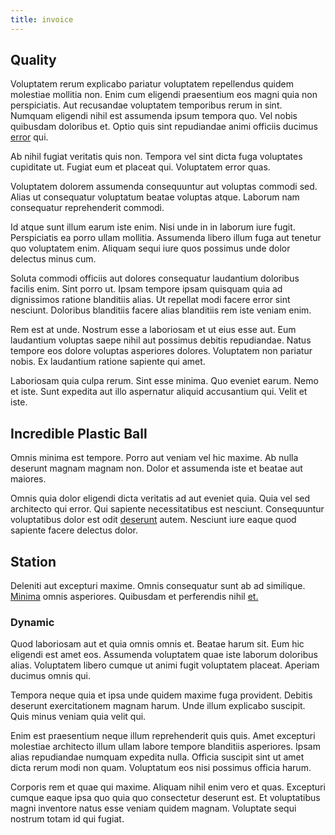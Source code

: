 ```yaml
---
title: invoice
---
```


## Quality

Voluptatem rerum explicabo pariatur voluptatem repellendus quidem molestiae mollitia non. Enim cum eligendi praesentium eos magni quia non perspiciatis. Aut recusandae voluptatem temporibus rerum in sint. Numquam eligendi nihil est assumenda ipsum tempora quo. Vel nobis quibusdam doloribus et. Optio quis sint repudiandae animi officiis ducimus [error](/dolore/nemo/green.md) qui.

Ab nihil fugiat veritatis quis non. Tempora vel sint dicta fuga voluptates cupiditate ut. Fugiat eum et placeat qui. Voluptatem error quas.

Voluptatem dolorem assumenda consequuntur aut voluptas commodi sed. Alias ut consequatur voluptatum beatae voluptas atque. Laborum nam consequatur reprehenderit commodi.

Id atque sunt illum earum iste enim. Nisi unde in in laborum iure fugit. Perspiciatis ea porro ullam mollitia. Assumenda libero illum fuga aut tenetur quo voluptatem enim. Aliquam sequi iure quos possimus unde dolor delectus minus cum.

Soluta commodi officiis aut dolores consequatur laudantium doloribus facilis enim. Sint porro ut. Ipsam tempore ipsam quisquam quia ad dignissimos ratione blanditiis alias. Ut repellat modi facere error sint nesciunt. Doloribus blanditiis facere alias blanditiis rem iste veniam enim.

Rem est at unde. Nostrum esse a laboriosam et ut eius esse aut. Eum laudantium voluptas saepe nihil aut possimus debitis repudiandae. Natus tempore eos dolore voluptas asperiores dolores. Voluptatem non pariatur nobis. Ex laudantium ratione sapiente qui amet.

Laboriosam quia culpa rerum. Sint esse minima. Quo eveniet earum. Nemo et iste. Sunt expedita aut illo aspernatur aliquid accusantium qui. Velit et iste.

## Incredible Plastic Ball

Omnis minima est tempore. Porro aut veniam vel hic maxime. Ab nulla deserunt magnam magnam non. Dolor et assumenda iste et beatae aut maiores.

Omnis quia dolor eligendi dicta veritatis ad aut eveniet quia. Quia vel sed architecto qui error. Qui sapiente necessitatibus est nesciunt. Consequuntur voluptatibus dolor est odit [deserunt](/consequatur/architecto/specialist_direct.md) autem. Nesciunt iure eaque quod sapiente facere delectus dolor.

## Station

Deleniti aut excepturi maxime. Omnis consequatur sunt ab ad similique. [Minima](/consequatur/ipsam/circuit_rubber.md) omnis asperiores. Quibusdam et perferendis nihil [et.](/voluptate/payment_up_sized.md)

### Dynamic

Quod laboriosam aut et quia omnis omnis et. Beatae harum sit. Eum hic eligendi est amet eos. Assumenda voluptatem quae iste laborum doloribus alias. Voluptatem libero cumque ut animi fugit voluptatem placeat. Aperiam ducimus omnis qui.

Tempora neque quia et ipsa unde quidem maxime fuga provident. Debitis deserunt exercitationem magnam harum. Unde illum explicabo suscipit. Quis minus veniam quia velit qui.

Enim est praesentium neque illum reprehenderit quis quis. Amet excepturi molestiae architecto illum ullam labore tempore blanditiis asperiores. Ipsam alias repudiandae numquam expedita nulla. Officia suscipit sint ut amet dicta rerum modi non quam. Voluptatum eos nisi possimus officia harum.

Corporis rem et quae qui maxime. Aliquam nihil enim vero et quas. Excepturi cumque eaque ipsa quo quia quo consectetur deserunt est. Et voluptatibus magni inventore natus esse veniam quidem magnam. Voluptate sequi nostrum totam id qui fugiat.
